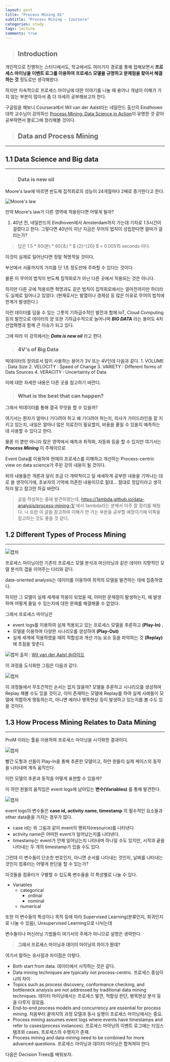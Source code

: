```yaml
---
layout: post
title: "Process Mining 01"
subtitle: "Process Mining - Coursera"
categories: study
tags: lecture
comments: true
---
```

> ## Introduction

개인적으로 진행하는 스터디에서도, 학교에서도 여러가지 경로를 통해 접해보면서 **프로세스 마이닝을 이벤트 로그를 이용하여 프로세스 모델을 규명하고 문제점을 찾아서 해결하는 것** 정도로만 생각해왔다.

하지만 지속적으로 프로세스 마이닝에 대한 이야기를 나눌 때 용어나 개념이 이해가 가지 않는 부분이 많아서 좀 더 자세히 공부해보고자 한다.

구글링을 해보니 Coursera에서 Wil van der Aalst라는 네덜란드 출신의 Eindhoven 대학 교수님이 강의하신 [Process Mining: Data Science in Action](https://www.coursera.org/learn/process-mining/)이 유명한 것 같아 공부하면서 블로그에 정리해볼 것이다.


> ## Data and Process Mining

---

1.1 Data Science and Big data
-----------------------------

---

> ### **Data is new oil**

Moore's law에 따르면 반도체 집적회로의 성능이 24개월마다 2배로 증가한다고 한다.

![Moore's law](https://upload.wikimedia.org/wikipedia/commons/f/f7/Transistor_Count_and_Moore%27s_Law_-_2011_Estonian.png "Wikipedia")

만약 Moore's law가 다른 영역에 적용된다면 어떻게 될까?

1.	40년 전, 네덜란드의 Eindhoven에서 Amsterdam까지 가는데 기차로 1.5시간이 걸렸다고 한다. 그렇다면 40년이 지난 지금은 무어의 법칙이 성립한다면 얼마가 걸리는가?

> 답은 1.5 * 60(분) * 60(초) * $ {2}^{20} $ = 0.00515 seconds 이다.

이것이 실제로 일어난다면 정말 혁명적일 것이다.

부산에서 서울까지의 거리를 단 1초 정도만에 주파할 수 있다는 것이다.

물론 이 무어의 법칙이 반도체 집적회로가 아닌 다른 곳에서 적용되는 것은 아니다.

하지만 다른 곳에 적용되면 혁명과도 같은 법칙이 집적회로에서는 얼마전까지만 하더라도 실제로 일어나고 있었다. (현재로서는 발열이나 경제성 등 많은 이유로 무어의 법칙에 한계가 발생한다.)

이런 데이터를 담을 수 있는 그릇의 기하급수적인 발전과 함께 IoT, Cloud Computing 등의 발전으로 데이터의 양 또한 기하급수적으로 늘어나며 ***BIG DATA*** 라는 용어도 4차 산업혁명과 함께 큰 이슈가 되고 있다.

그에 따라 이 강의에서는 ***Data is new oil*** 라고 한다.

> ### 4V's of Big Data

빅데이터의 정의로서 많이 사용하는 용어가 3V 또는 4V인데 다음과 같다. 1. VOLUME : Data Size 2. VELOCITY : Speed of Change 3. VARIETY : Different forms of Data Sources 4. VERACITY : Uncertainty of Data

이에 대한 자세한 내용은 다른 곳을 참고하기 바란다.


> ### What is the best that can happen?

그래서 빅데이터를 통해 결국 무엇을 할 수 있을까?

여기서는 환자가 얼마나 기다려야 하고 왜 기다려야 하는지, 의사가 가이드라인을 잘 지키고 있는지, 내일은 얼마나 많은 의료진이 필요할지, 비용을 줄일 수 있을지 예측하는 데 사용할 수 있다고 한다.

물론 이 뿐만 아니라 많은 영역에서 예측과 최적화, 자동화 등을 할 수 있지만 여기서는 ***Process Mining*** 이 주제이므로

Event Data를 이용하여 현재의 프로세스를 이해하고 개선하는 Process-centric view on data science가 주된 강의 내용이 될 것이다.

뒤의 내용들은 개론과 달리 조금 더 개략적이고 덜 세세하게 공부한 내용을 기억나는 대로 쓸 생각이기에, 초보자의 기억에 의존한 내용이므로 절대... 절대로 정답이라고 생각하지 말고 참고만 하길 바란다.

>글을 작성하는 중에 발견하였는데, <https://1ambda.github.io/data-analysis/process-mining-1/> 에서 1ambda라는 분께서 아주 잘 정리를 해뒀다. 나 또한 이 글을 참고하여 이해가 안 가는 부분을 공부할 예정이기에 이쪽을 참고하는 것도 좋을 것 같다.


1.2 Different Types of Process Mining
-------------------------------------

---

![캡처](https://i.imgur.com/opzTD56.png "강의 자료")


프로세스 마이닝이란 기존의 프로세스 모델 분석과 머신러닝과 같은 데이터 지향적인 모델 분석의 갭을 이어주는 다리와 같다.

data-oriented analysis는 데이터를 이용하여 최적의 모델을 발견하는 데에 집중하였다.

하지만 그 모델이 실제 세계에 적용이 되었을 때, 어떠한 문제점이 발생하는지, 왜 발생하며 어떻게 줄일 수 있는지에 대한 문제를 해결해줄 수 없었다.

그래서 프로세스 마이닝은
* event logs를 이용하여 실제 적용되고 있는 프로세스 모델을 추론하고 **(Play-In)** ,
* 모델을 이용하여 다양한 시나리오를 생성하여 **(Play-Out)**
* 실제 세계에 적용하였을 때의 적합성과 개선 가능 요소 등을 파악하는 것 **(Replay)** 에 초점을 맞춘다.

![캡처](https://i.imgur.com/lPCOsww.jpg "slideshare.net")
출처 : [Wil van der Aalst 슬라이드](https://www.slideshare.net/wvdaalst/process-mining-chapter05processdiscovery)

이 과정을 도식화한 그림은 다음과 같다.

![캡처](https://i.imgur.com/yEFhFMJ.png)

이 과정들에서 무조건적인 순서는 없지 않을까?
모델을 추론하고 시나리오를 생성하여 Replay 해볼 수도 있을 것이고,
이미 존재하는 모델에 Replay를 하여 실제 사례들이 모델에 적합하게 행동하는지, 아니면 에러나 병목현상 등이 발생하고 있는지를 볼 수도 있을 것이다.

1.3 How Process Mining Relates to Data Mining
---

---

ProM 이라는 툴을 이용하여 프로세스 마이닝을 시각화한 결과이다.

![캡처](https://i.imgur.com/9x2ya9u.png)

빨간 도형과 선들이 Play-In을 통해 추론한 모델이고,
하얀 원들이 실제 케이스의 동작을 나타내며 계속 움직인다.

이런 모델의 추론과 동작을 어떻게 표현할 수 있을까?


이 하얀 원들의 움직임은 event logs에 남아있는 **변수(Variables)** 를 통해 발견한다.

![캡처](https://i.imgur.com/sS7wTki.png)

event logs의 변수들은 **case id, activity name, timestamp** 의 필수적인 요소들과 other data들을 가지는 경우가 많다.

* case id는 위 그림과 같이 event의 행위자(resource)를 나타낸다.
* activity name은 어떠한 event가 일어났는지를 나타낸다.
* timestamp는 event가 언제 일어났는지 나타내며 하나일 수도 있지만, 시작과 끝을 나타내는 두 개의 timestamp가 있을 수도 있다.


그런데 이 변수들이 단순한 번호인지, 아니면 순서를 나타내는 것인지, 날짜를 나타내는 것인지 컴퓨터는 어떻게 판단을 할 수 있는가?

이것들을 컴퓨터가 구별할 수 있도록 변수들을 각 특성별로 나눌 수 있다.

* Variables
  * categorical
    * ordinal
    * nominal
  * numerical

또한 이 변수들의 특성이나 목적 등에 따라 Supervised Learning(분류인지, 회귀인지로 나눌 수 있음), Unsupervised Learning으로 나뉘는데

변수들이나 머신러닝 기법들이 여기서의 주제가 아니므로 설명은 생략한다.

> **그래서 프로세스 마이닝과 데이터 마이닝의 차이가 뭔데?**

여기서 말하는 유사점과 차이점은 이렇다.

* Both start from data.
  데이터에서 시작하는 것은 같다.
* Data mining techniques are typically not process-centric.
  프로세스 중심이냐의 차이
* Topics such as process discovery, conformance checking, and bottleneck analysis are not addressed by traditional data mining techniques.
  데이터 마이닝에서는 프로세스 발견, 적합성 판단, 병목현상 분석 등을 다루지 않았음.
* End-to-end process models and concurrency are essential for process mining.
  처음부터 끝까지의 과정 모델과 동시 실행이 프로세스 마이닝에서는 중요.
* Process mining assumes event logs where events have timestamps and refer to cases(process instances).
  프로세스 마아닝의 이벤트 로그에는 타임스탬프와 cases, 프로세스의 수행자가 존재.
* Process mining and data mining need to be combined for more advanced questions.
  프로세스 마이닝과 데이터 마이닝은 합쳐져야 한다.

다음은 Decision Trees를 배워보자.
